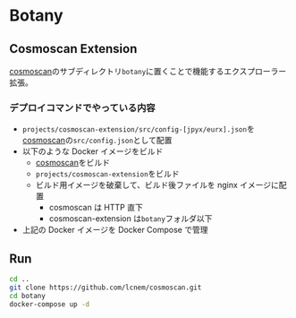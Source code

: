 # Botany

## Cosmoscan Extension

[cosmoscan](https://github.com/lcnem/cosmoscan)のサブディレクトリ`botany`に置くことで機能するエクスプローラー拡張。

### デプロイコマンドでやっている内容

- `projects/cosmoscan-extension/src/config-[jpyx/eurx].json`を[cosmoscan](https://github.com/lcnem/cosmoscan)の`src/config.json`として配置
- 以下のような Docker イメージをビルド
  - [cosmoscan](https://github.com/lcnem/cosmoscan)をビルド
  - `projects/cosmoscan-extension`をビルド
  - ビルド用イメージを破棄して、ビルド後ファイルを nginx イメージに配置
    - cosmoscan は HTTP 直下
    - cosmoscan-extension は`botany`フォルダ以下
- 上記の Docker イメージを Docker Compose で管理

## Run

```bash
cd ..
git clone https://github.com/lcnem/cosmoscan.git
cd botany
docker-compose up -d
```
